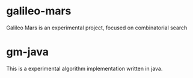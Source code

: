 # galileo-mars
Galileo Mars is an experimental project, focused on combinatorial search

# gm-java
This is a experimental algorithm implementation written in java.
